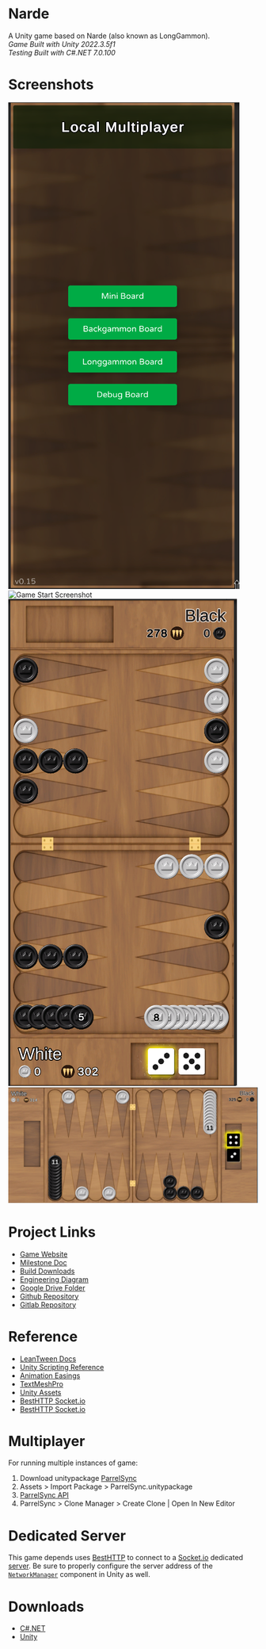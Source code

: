 # Narde
A Unity game based on Narde (also known as LongGammon).  
*Game Built with Unity 2022.3.5f1*  
*Testing Built with C#.NET 7.0.100*

# Screenshots
![Menu Screenshot](Screenshots/img1.png)
![Game Start Screenshot](Screenshots/img2.png)
![Portrait Mode Gameplay Screenshot](Screenshots/img3.png)
![Landscape Mode Gameplay Screenshot](Screenshots/img4.png)

# Project Links
* [Game Website](http://68.83.165.13/)
* [Milestone Doc](https://docs.google.com/document/d/1QsN3H6nxUg2RyeJ_d9EB5k77-_HzqkEG5xhDLJxVby0/edit)
* [Build Downloads](https://mega.nz/folder/CnwDwBjI#SF0jby2EEahtnFUuaMESCQ)
* [Engineering Diagram](https://docs.google.com/drawings/d/1XKhVOKV4r8eMdTmyru82MZEdI8S1OKcl39__Qt35Bs8/edit)
* [Google Drive Folder](https://drive.google.com/drive/folders/1Ji-6azgWV9c_3WJ3ikLHN3F4lF7Slq1e)
* [Github Repository](https://github.com/liormushiev/Narde)
* [Gitlab Repository](https://gitlab.com/RoseMaster3000/narde)

# Reference
* [LeanTween Docs](http://dentedpixel.com/LeanTweenDocumentation/classes/LeanTween.html)
* [Unity Scripting Reference](https://docs.unity3d.com/ScriptReference/index.html)
* [Animation Easings](https://easings.net/en)
* [TextMeshPro](http://digitalnativestudios.com/textmeshpro/docs/ScriptReference/TextMeshPro.html)
* [Unity Assets](https://assetstore.unity.com/users/18967446466281/saveForLater)
* [BestHTTP Socket.io](https://besthttp-documentation.readthedocs.io/en/dev/3.1Socket.IO3/)
* [BestHTTP Socket.io](https://benedicht.github.io/BestHTTP-Documentation/pages/best_http2/protocols/socketio/socketio.html)

# Multiplayer
For running multiple instances of game:
1. Download unitypackage [ParrelSync](https://github.com/VeriorPies/ParrelSync/releases)
2. Assets > Import Package > ParrelSync.unitypackage
3. [ParrelSync API](https://github.com/VeriorPies/ParrelSync/wiki/List-of-APIs)
4. ParrelSync > Clone Manager > Create Clone | Open In New Editor

# Dedicated Server
This game depends uses [BestHTTP](https://benedicht.github.io/BestHTTP-Documentation/pages/best_http2/protocols/socketio/socketio.html) to connect to a [Socket.io](https://benedicht.github.io/BestHTTP-Documentation/index.html) dedicated [server](https://github.com/RoseMaster3000/Narde-Server). Be sure to properly configure the server address of the [`NetworkManager`](https://github.com/liormushiev/Narde/blob/main/Assets/Scripts/Networking/NetworkManager.cs) component in Unity as well.


# Downloads
* [C#.NET](https://dotnet.microsoft.com/en-us/download)
* [Unity](https://unity.com/download)
